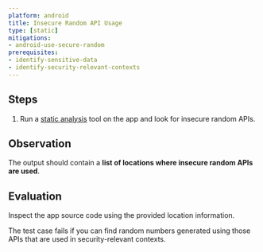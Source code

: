 ```yaml
---
platform: android
title: Insecure Random API Usage
type: [static]
mitigations:
- android-use-secure-random
prerequisites:
- identify-sensitive-data
- identify-security-relevant-contexts
---
```


## Steps

1. Run a [static analysis](../../../../../techniques/android/MASTG-TECH-0014.md) tool on the app and look for insecure random APIs.

## Observation

The output should contain a **list of locations where insecure random APIs are used**.

## Evaluation

Inspect the app source code using the provided location information.

The test case fails if you can find random numbers generated using those APIs that are used in security-relevant contexts.
